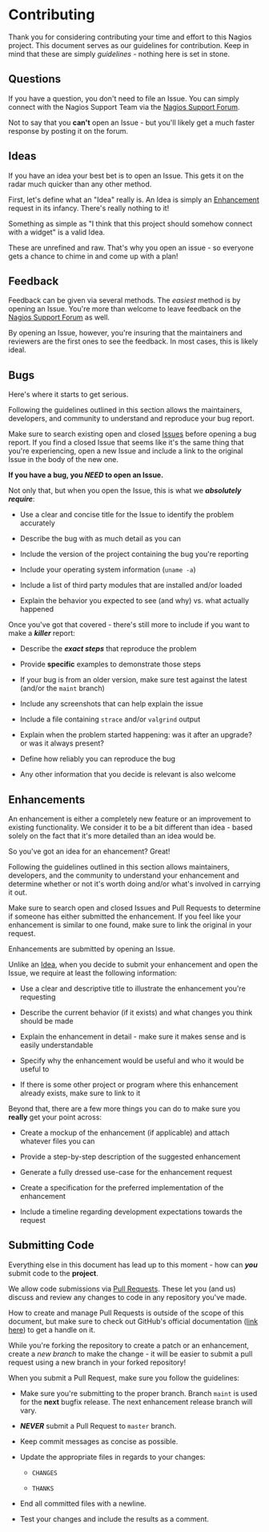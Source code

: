 # Contributing

Thank you for considering contributing your time and effort to this Nagios project.
This document serves as our guidelines for contribution. Keep in mind that these 
are simply *guidelines* - nothing here is set in stone.

## Questions

If you have a question, you don't need to file an Issue. You can simply connect
with the Nagios Support Team via the 
[Nagios Support Forum](https://support.nagios.com/forum/).

Not to say that you **can't** open an Issue - but you'll likely get a much faster
response by posting it on the forum.

## Ideas

If you have an idea your best bet is to open an Issue. This gets it on the radar much
quicker than any other method.

First, let's define what an "Idea" really is. An Idea is simply an 
[Enhancement](#enhancements) request in its infancy. 
There's really nothing to it!

Something as simple as "I think that this project should somehow connect with a 
widget" is a valid Idea.

These are unrefined and raw. That's why you open an issue - so everyone gets a chance
to chime in and come up with a plan!

## Feedback

Feedback can be given via several methods. The *easiest* method is by opening an Issue.
You're more than welcome to leave feedback on the 
[Nagios Support Forum](https://support.nagios.com/forum/) as well.

By opening an Issue, however, you're insuring that the maintainers and reviewers are
the first ones to see the feedback. In most cases, this is likely ideal.

## Bugs

Here's where it starts to get serious. 

Following the guidelines outlined in this section allows the maintainers, developers, and
community to understand and reproduce your bug report.

Make sure to search existing open and closed [Issues](https://guides.github.com/features/issues/)
before opening a bug report. If you find a closed Issue that seems like it's the same 
thing that you're experiencing, open a new Issue and include a link to the original Issue 
in the body of the new one.

**If you have a bug, you *NEED* to open an Issue.**

Not only that, but when you open the Issue, this is what we ***absolutely require***:

* Use a clear and concise title for the Issue to identify the problem accurately

* Describe the bug with as much detail as you can

* Include the version of the project containing the bug you're reporting

* Include your operating system information (`uname -a`)

* Include a list of third party modules that are installed and/or loaded

* Explain the behavior you expected to see (and why) vs. what actually happened

Once you've got that covered - there's still more to include if you want to
make a ***killer*** report:

* Describe the ***exact steps*** that reproduce the problem

* Provide **specific** examples to demonstrate those steps
 
* If your bug is from an older version, make sure test against the latest (and/or the `maint` branch)

* Include any screenshots that can help explain the issue

* Include a file containing `strace` and/or `valgrind` output

* Explain when the problem started happening: was it after an upgrade? or was it always present?

* Define how reliably you can reproduce the bug

* Any other information that you decide is relevant is also welcome

## Enhancements

An enhancement is either a completely new feature or an improvement to existing 
functionality. We consider it to be a bit different than idea - based solely
on the fact that it's more detailed than an idea would be.

So you've got an idea for an ehancement? Great!

Following the guidelines outlined in this section allows maintainers, developers, and
the community to understand your enhancement and determine whether or not it's worth 
doing and/or what's involved in carrying it out.

Make sure to search open and closed Issues and Pull Requests to determine if
someone has either submitted the enhancement. If you feel like your enhancement
is similar to one found, make sure to link the original in your request.

Enhancements are submitted by opening an Issue.

Unlike an [Idea](#idea), when you decide to submit your enhancement and open 
the Issue, we require at least the following information:

* Use a clear and descriptive title to illustrate the enhancement you're requesting

* Describe the current behavior (if it exists) and what changes you think should be made

* Explain the enhancement in detail - make sure it makes sense and is easily understandable

* Specify why the enhancement would be useful and who it would be useful to

* If there is some other project or program where this enhancement already exists, make sure
to link to it

Beyond that, there are a few more things you can do to make sure you **really** get your
point across:

* Create a mockup of the enhancement (if applicable) and attach whatever files you can

* Provide a step-by-step description of the suggested enhancement

* Generate a fully dressed use-case for the enhancement request

* Create a specification for the preferred implementation of the enhancement

* Include a timeline regarding development expectations towards the request

## Submitting Code

Everything else in this document has lead up to this moment - how can ***you*** submit 
code to the **project**.

We allow code submissions via [Pull Requests](https://help.github.com/articles/about-pull-requests/).
These let you (and us) discuss and review any changes to code in any repository you've made.

How to create and manage Pull Requests is outside of the scope of this document, but make
sure to check out GitHub's official documentation ([link here](https://help.github.com/))
to get a handle on it.

While you're forking the repository to create a patch or an enhancement, create a *new 
branch* to make the change - it will be easier to submit a pull request using a new
branch in your forked repository!

When you submit a Pull Request, make sure you follow the guidelines:

* Make sure you're submitting to the proper branch. Branch `maint` is used for the 
**next** bugfix release. The next enhancement release branch will vary.

* ***NEVER*** submit a Pull Request to `master` branch.

* Keep commit messages as concise as possible.
* Update the appropriate files in regards to your changes:

  * `CHANGES`

  * `THANKS`

* End all committed files with a newline.

* Test your changes and include the results as a comment.